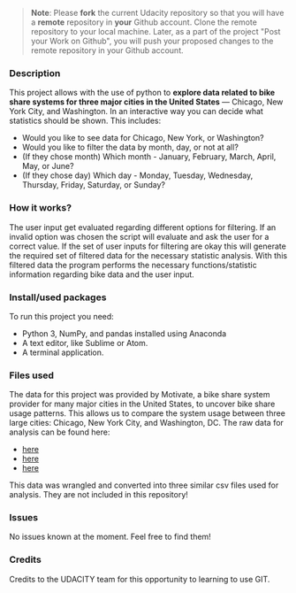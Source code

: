 >**Note**: Please **fork** the current Udacity repository so that you will have a **remote** repository in **your** Github account. Clone the remote repository to your local machine. Later, as a part of the project "Post your Work on Github", you will push your proposed changes to the remote repository in your Github account.

### Description
This project allows with the use of python to **explore data related to bike share systems for three major cities in the United States** — Chicago, New York City, and Washington.
In an interactive way you can decide what statistics should be shown. This includes:
* Would you like to see data for Chicago, New York, or Washington?
* Would you like to filter the data by month, day, or not at all?
* (If they chose month) Which month - January, February, March, April, May, or June?
* (If they chose day) Which day - Monday, Tuesday, Wednesday, Thursday, Friday, Saturday, or Sunday?


### How it works?
The user input get evaluated regarding different options for filtering. If an invalid option was chosen the script will evaluate and ask the user for a correct value. If the set of user inputs for filtering are okay this will generate the required set of filtered data for the necessary statistic analysis. With this filtered data the program performs the necessary functions/statistic information regarding bike data and the user input.


### Install/used packages
To run this project you need:
* Python 3, NumPy, and pandas installed using Anaconda
* A text editor, like Sublime or Atom.
* A terminal application.


### Files used
The data for this project was provided by Motivate, a bike share system provider for many major cities in the United States, to uncover bike share usage patterns. This allows us to compare the system usage between three large cities: Chicago, New York City, and Washington, DC.
The raw data for analysis can be found here:
* [here](https://divvybikes.com/system-data)
* [here](https://citibikenyc.com/system-data)
* [here](https://capitalbikeshare.com/system-data)


This data was wrangled and converted into three similar csv files used for analysis. They are not included in this repository!


### Issues
No issues known at the moment. Feel free to find them!


### Credits
Credits to the UDACITY team for this opportunity to learning to use GIT.
